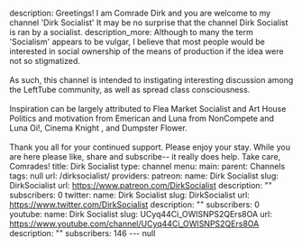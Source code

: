 description: Greetings! I am Comrade Dirk and you are welcome to my channel 'Dirk
  Socialist' It may be no surprise that the channel Dirk Socialist is ran by a socialist.
description_more: Although to many the term 'Socialism' appears to be vulgar, I believe
  that most people would be interested in social ownership of the means of production
  if the idea were not so stigmatized. <br/><br/> As such, this channel is intended
  to instigating interesting discussion among the LeftTube community, as well as spread
  class consciousness. <br/><br/> Inspiration can be largely attributed to Flea Market
  Socialist and Art House Politics and motivation from Emerican and Luna from NonCompete
  and Luna Oi!, Cinema Knight , and Dumpster Flower. <br/><br/> Thank you all for
  your continued support. Please enjoy your stay. While you are here please like,
  share and subscribe-- it really does help. Take care, Comrades!
title: Dirk Socialist
type: channel
menu:
  main:
    parent: Channels
tags: null
url: /dirksocialist/
providers:
  patreon:
    name: Dirk Socialist
    slug: DirkSocialist
    url: https://www.patreon.com/DirkSocialist
    description: ""
    subscribers: 0
  twitter:
    name: Dirk Socialist
    slug: DirkSocialist
    url: https://www.twitter.com/DirkSocialist
    description: ""
    subscribers: 0
  youtube:
    name: Dirk Socialist
    slug: UCyq44Ci_OWISNPS2QErs8OA
    url: https://www.youtube.com/channel/UCyq44Ci_OWISNPS2QErs8OA
    description: ""
    subscribers: 146
--- null
